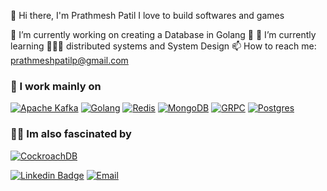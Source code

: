👋 Hi there, I'm Prathmesh Patil
I love to build softwares and games

🔭 I’m currently working on creating a Database in Golang 🐓
🌱 I’m currently learning 🤹🏽‍♂️ distributed systems and System Design
📫 How to reach me: prathmeshpatilp@gmail.com


### 🦄 I work mainly on
[![Apache Kafka](https://www.vectorlogo.zone/logos/apache_kafka/apache_kafka-icon.svg)](https://kafka.apache.org/)
[![Golang](https://www.vectorlogo.zone/logos/golang/golang-icon.svg)](https://go.dev/)
[![Redis](https://www.vectorlogo.zone/logos/redis/redis-icon.svg)](https://redis.io/)
[![MongoDB](https://www.vectorlogo.zone/logos/mongodb/mongodb-icon.svg)](https://www.mongodb.com/)
[![GRPC](https://www.vectorlogo.zone/logos/grpcio/grpcio-icon.svg)](https://grpc.io/)
[![Postgres](https://www.vectorlogo.zone/logos/postgresql/postgresql-icon.svg)](https://www.postgresql.org/)
### 🧞‍♂️ Im also fascinated by
[![CockroachDB](https://www.vectorlogo.zone/logos/cockroachlabs/cockroachlabs-icon.svg)](https://www.cockroachlabs.com/)


[![Linkedin Badge](https://img.shields.io/badge/LinkedIn-blue?style=for-the-badge&logo=linkedin&logoColor=white)](https://www.linkedin.com/in/prathmeshpatil64) [![Email](https://img.shields.io/badge/Gmail-D14836?style=for-the-badge&logo=gmail&logoColor=white)](mailto:prathmeshpatilp@gmail.com)
<!--
**Prthmesh6/Prthmesh6** is a ✨ _special_ ✨ repository because its `README.md` (this file) appears on your GitHub profile.

Here are some ideas to get you started:

- 🔭 I’m currently working on ...
- 🌱 I’m currently learning ...
- 👯 I’m looking to collaborate on ...
- 🤔 I’m looking for help with ...
- 💬 Ask me about ...
- 📫 How to reach me: ...
- 😄 Pronouns: ...
- ⚡ Fun fact: ...
-->
